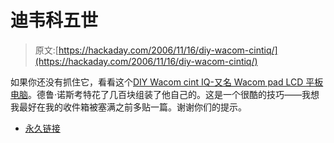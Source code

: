 # 迪韦科五世

> 原文:[https://hackaday.com/2006/11/16/diy-wacom-cintiq/](https://hackaday.com/2006/11/16/diy-wacom-cintiq/)

如果你还没有抓住它，看看这个[DIY Wacom cint IQ-又名 Wacom pad LCD 平板电脑](https://web.archive.org/web/20191224092723/http://www.bongofish.co.uk/wacom/wacom_pt1.html)。德鲁·诺斯考特花了几百块组装了他自己的。这是一个很酷的技巧——我想我最好在我的收件箱被塞满之前多贴一篇。谢谢你们的提示。

*   [永久链接](http://www.bongofish.co.uk/Wacom/wacom_pt1.html)